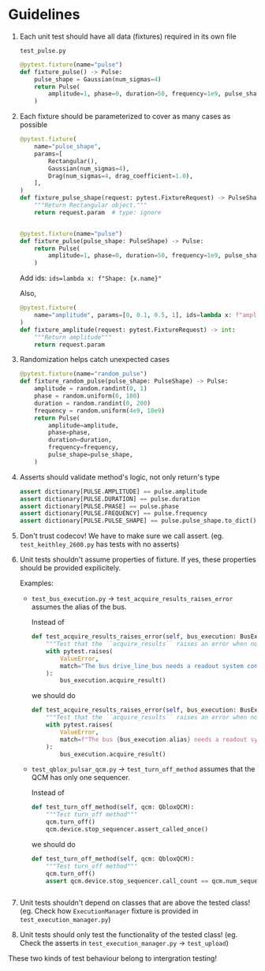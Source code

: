 # Guidelines

1. Each unit test should have all data (fixtures) required in its own file

   `test_pulse.py`

   ```python
   @pytest.fixture(name="pulse")
   def fixture_pulse() -> Pulse:
       pulse_shape = Gaussian(num_sigmas=4)
       return Pulse(
           amplitude=1, phase=0, duration=50, frequency=1e9, pulse_shape=pulse_shape
       )
   ```

1. Each fixture should be parameterized to cover as many cases as possible

   ```python
   @pytest.fixture(
       name="pulse_shape",
       params=[
           Rectangular(),
           Gaussian(num_sigmas=4),
           Drag(num_sigmas=4, drag_coefficient=1.0),
       ],
   )
   def fixture_pulse_shape(request: pytest.FixtureRequest) -> PulseShape:
       """Return Rectangular object."""
       return request.param  # type: ignore


   @pytest.fixture(name="pulse")
   def fixture_pulse(pulse_shape: PulseShape) -> Pulse:
       return Pulse(
           amplitude=1, phase=0, duration=50, frequency=1e9, pulse_shape=pulse_shape
       )
   ```

   Add ids: `ids=lambda x: f"Shape: {x.name}"`

   Also,

   ```python
   @pytest.fixture(
       name="amplitude", params=[0, 0.1, 0.5, 1], ids=lambda x: f"amplitude: {x}"
   )
   def fixture_amplitude(request: pytest.FixtureRequest) -> int:
       """Return amplitude"""
       return request.param
   ```

1. Randomization helps catch unexpected cases

   ```python
   @pytest.fixture(name="random_pulse")
   def fixture_random_pulse(pulse_shape: PulseShape) -> Pulse:
       amplitude = random.randint(0, 1)
       phase = random.uniform(0, 180)
       duration = random.randint(0, 200)
       frequency = random.uniform(4e9, 10e9)
       return Pulse(
           amplitude=amplitude,
           phase=phase,
           duration=duration,
           frequency=frequency,
           pulse_shape=pulse_shape,
       )
   ```

1. Asserts should validate method's logic, not only return's type

   ```python
   assert dictionary[PULSE.AMPLITUDE] == pulse.amplitude
   assert dictionary[PULSE.DURATION] == pulse.duration
   assert dictionary[PULSE.PHASE] == pulse.phase
   assert dictionary[PULSE.FREQUENCY] == pulse.frequency
   assert dictionary[PULSE.PULSE_SHAPE] == pulse.pulse_shape.to_dict()
   ```

1. Don't trust codecov! We have to make sure we call assert. (eg. `test_keithley_2600.py` has tests with no asserts)

1. Unit tests shouldn't assume properties of fixture. If yes, these properties should be provided expilicitely.

   Examples:

   - `test_bus_execution.py` -> `test_acquire_results_raises_error` assumes the alias of the bus.

     Instead of

     ```python
     def test_acquire_results_raises_error(self, bus_execution: BusExecution):
         """Test that the ``acquire_results`` raises an error when no readout system control is present."""
         with pytest.raises(
             ValueError,
             match="The bus drive_line_bus needs a readout system control to acquire the results",
         ):
             bus_execution.acquire_result()
     ```

     we should do

     ```python
     def test_acquire_results_raises_error(self, bus_execution: BusExecution):
         """Test that the ``acquire_results`` raises an error when no readout system control is present."""
         with pytest.raises(
             ValueError,
             match=f"The bus {bus_execution.alias} needs a readout system control to acquire the results",
         ):
             bus_execution.acquire_result()
     ```

   - `test_qblox_pulsar_qcm.py` -> `test_turn_off_method` assumes that the QCM has only one sequencer.

     Instead of

     ```python
     def test_turn_off_method(self, qcm: QbloxQCM):
         """Test turn_off method"""
         qcm.turn_off()
         qcm.device.stop_sequencer.assert_called_once()
     ```

     we should do

     ```python
     def test_turn_off_method(self, qcm: QbloxQCM):
         """Test turn_off method"""
         qcm.turn_off()
         assert qcm.device.stop_sequencer.call_count == qcm.num_sequencers
     ```

   ```

   ```

1. Unit tests shouldn't depend on classes that are above the tested class! (eg. Check how `ExecutionManager` fixture is provided in `test_execution_manager.py`)

1. Unit tests should only test the functionality of the tested class! (eg. Check the asserts in `test_execution_manager.py` -> `test_upload`)

These two kinds of test behaviour belong to intergration testing!
